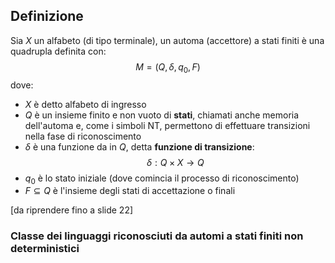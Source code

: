 ## Definizione
Sia $X$ un alfabeto (di tipo terminale), un automa (accettore) a stati finiti è una quadrupla definita con:
$$M=(Q,\delta,q_{0},F)$$
dove:
- $X$ è detto alfabeto di ingresso
- $Q$ è un insieme finito e non vuoto di **stati**, chiamati anche memoria dell'automa e, come i simboli NT, permettono di effettuare transizioni nella fase di riconoscimento
- $\delta$ è una funzione da in $Q$, detta **funzione di transizione**:$$\delta: Q \times X \to Q$$
- $q_{0}$ è lo stato iniziale (dove comincia il processo di riconoscimento)
- $F \subseteq Q$ è l'insieme degli stati di accettazione o finali

[da riprendere fino a slide 22]
### Classe dei linguaggi riconosciuti da automi a stati finiti non deterministici
